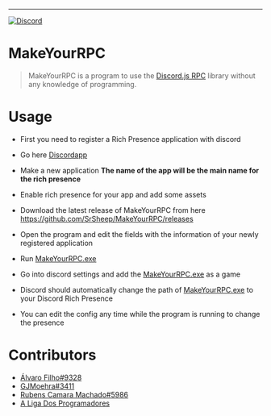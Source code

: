 ---

[![Discord](https://img.shields.io/discord/427525850360053780.svg?style=flat-square)](https://discord.gg/heg6VB2)

# MakeYourRPC

> MakeYourRPC is a program to use the [Discord.js RPC](https://github.com/discordjs/RPC/tree/master) library without any knowledge of programming.

# Usage

* First you need to register a Rich Presence application with discord
* Go here [Discordapp](https://discordapp.com/developers/applications/me)
* Make a new application **The name of the app will be the main name for the rich presence**
* Enable rich presence for your app and add some assets
* Download the latest release of MakeYourRPC from here https://github.com/SrSheep/MakeYourRPC/releases
* Open the program and edit the fields with the information of your newly registered application
* Run [MakeYourRPC.exe](https://github.com/SrSheep/MakeYourRPC/releases)
* Go into discord settings and add the [MakeYourRPC.exe](https://github.com/SrSheep/MakeYourRPC/releases) as a game
* Discord should automatically change the path of [MakeYourRPC.exe](https://github.com/SrSheep/MakeYourRPC/releases) to your Discord Rich Presence

* You can edit the config any time while the program is running to change the presence

# Contributors

* [Álvaro Filho#9328](http://github.com/SrSheep)
* [GJMoehra#3411](https://github.com/)
* [Rubens Camara Machado#5986](https://github.com/RubensCamaraMachado)
* [A Liga Dos Programadores](https://github.com/Liga-dos-Programadores)
